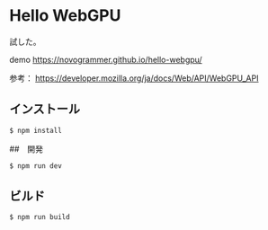 # Hello WebGPU


試した。

demo https://novogrammer.github.io/hello-webgpu/



参考：
https://developer.mozilla.org/ja/docs/Web/API/WebGPU_API

## インストール
```bash
$ npm install
```

##　開発
```bash
$ npm run dev
```

## ビルド
```bash
$ npm run build
```


